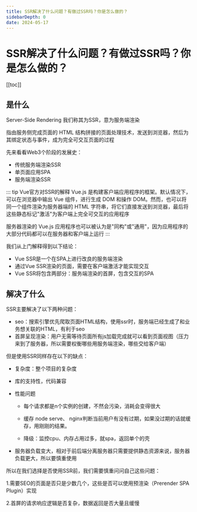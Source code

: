 ```yaml
---
title: SSR解决了什么问题？有做过SSR吗？你是怎么做的？
sidebarDepth: 0
date: 2024-05-17
---
```


# SSR解决了什么问题？有做过SSR吗？你是怎么做的？

[[toc]]

## 是什么

Server-Side Rendering 我们称其为SSR，意为服务端渲染

指由服务侧完成页面的 HTML 结构拼接的页面处理技术，发送到浏览器，然后为其绑定状态与事件，成为完全可交互页面的过程

先来看看Web3个阶段的发展史：

- 传统服务端渲染SSR
- 单页面应用SPA
- 服务端渲染SSR

::: tip Vue官方对SSR的解释
Vue.js 是构建客户端应用程序的框架。默认情况下，可以在浏览器中输出 Vue 组件，进行生成 DOM 和操作 DOM。然而，也可以将同一个组件渲染为服务器端的 HTML 字符串，将它们直接发送到浏览器，最后将这些静态标记"激活"为客户端上完全可交互的应用程序

服务器渲染的 Vue.js 应用程序也可以被认为是"同构"或"通用"，因为应用程序的大部分代码都可以在服务器和客户端上运行
:::

我们从上门解释得到以下结论：

- Vue SSR是一个在SPA上进行改良的服务端渲染
- 通过Vue SSR渲染的页面，需要在客户端激活才能实现交互
- Vue SSR将包含两部分：服务端渲染的首屏，包含交互的SPA

## 解决了什么

SSR主要解决了以下两种问题：

- seo：搜索引擎优先爬取页面HTML结构，使用ssr时，服务端已经生成了和业务想关联的HTML，有利于seo
- 首屏呈现渲染：用户无需等待页面所有js加载完成就可以看到页面视图（压力来到了服务器，所以需要权衡哪些用服务端渲染，哪些交给客户端）

但是使用SSR同样存在以下的缺点：

- 复杂度：整个项目的复杂度

- 库的支持性，代码兼容

- 性能问题

  - 每个请求都是n个实例的创建，不然会污染，消耗会变得很大

  - 缓存 node serve、 nginx判断当前用户有没有过期，如果没过期的话就缓存，用刚刚的结果。

  - 降级：监控cpu、内存占用过多，就spa，返回单个的壳

- 服务器负载变大，相对于前后端分离服务器只需要提供静态资源来说，服务器负载更大，所以要慎重使用

所以在我们选择是否使用SSR前，我们需要慎重问问自己这些问题：

1.需要SEO的页面是否只是少数几个，这些是否可以使用预渲染（Prerender SPA Plugin）实现

2.首屏的请求响应逻辑是否复杂，数据返回是否大量且缓慢